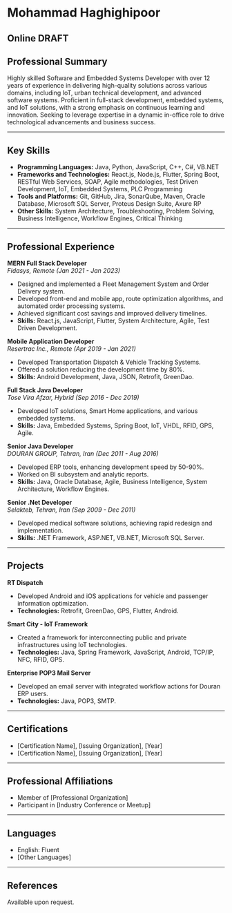 

# Mohammad Haghighipoor
Online  DRAFT
----

## Professional Summary
Highly skilled Software and Embedded Systems Developer with over 12 years of experience in delivering high-quality solutions across various domains, including IoT, urban technical development, and advanced software systems. Proficient in full-stack development, embedded systems, and IoT solutions, with a strong emphasis on continuous learning and innovation. Seeking to leverage expertise in a dynamic in-office role to drive technological advancements and business success.

----

## Key Skills
- **Programming Languages:** Java, Python, JavaScript, C++, C#, VB.NET
- **Frameworks and Technologies:** React.js, Node.js, Flutter, Spring Boot, RESTful Web Services, SOAP, Agile methodologies, Test Driven Development, IoT, Embedded Systems, PLC Programming
- **Tools and Platforms:** Git, GitHub, Jira, SonarQube, Maven, Oracle Database, Microsoft SQL Server, Proteus Design Suite, Axure RP
- **Other Skills:** System Architecture, Troubleshooting, Problem Solving, Business Intelligence, Workflow Engines, Critical Thinking

----

## Professional Experience

**MERN Full Stack Developer**  
*Fidasys, Remote (Jan 2021 - Jan 2023)*  
- Designed and implemented a Fleet Management System and Order Delivery system.
- Developed front-end and mobile app, route optimization algorithms, and automated order processing systems.
- Achieved significant cost savings and improved delivery timelines.
- **Skills:** React.js, JavaScript, Flutter, System Architecture, Agile, Test Driven Development.

**Mobile Application Developer**  
*Resertrac Inc., Remote (Apr 2019 - Jan 2021)*  
- Developed Transportation Dispatch & Vehicle Tracking Systems.
- Offered a solution reducing the development time by 80%.
- **Skills:** Android Development, Java, JSON, Retrofit, GreenDao.

**Full Stack Java Developer**  
*Tose Vira Afzar, Hybrid (Sep 2016 - Dec 2019)*  
- Developed IoT solutions, Smart Home applications, and various embedded systems.
- **Skills:** Java, Embedded Systems, Spring Boot, IoT, VHDL, RFID, GPS, Agile.

**Senior Java Developer**  
*DOURAN GROUP, Tehran, Iran (Dec 2011 - Aug 2016)*  
- Developed ERP tools, enhancing development speed by 50-90%.
- Worked on BI subsystem and analytic reports.
- **Skills:** Java, Oracle Database, Agile, Business Intelligence, System Architecture, Workflow Engines.

**Senior .Net Developer**  
*Selakteb, Tehran, Iran (Sep 2009 - Dec 2011)*  
- Developed medical software solutions, achieving rapid redesign and implementation.
- **Skills:** .NET Framework, ASP.NET, VB.NET, Microsoft SQL Server.

----

## Projects

**RT Dispatch**  
- Developed Android and iOS applications for vehicle and passenger information optimization.
- **Technologies:** Retrofit, GreenDao, GPS, Flutter, Android.

**Smart City - IoT Framework**  
- Created a framework for interconnecting public and private infrastructures using IoT technologies.
- **Technologies:** Java, Spring Framework, JavaScript, Android, TCP/IP, NFC, RFID, GPS.

**Enterprise POP3 Mail Server**  
- Developed an email server with integrated workflow actions for Douran ERP users.
- **Technologies:** Java, POP3, SMTP.

----

## Certifications
- [Certification Name], [Issuing Organization], [Year]
- [Certification Name], [Issuing Organization], [Year]

----

## Professional Affiliations
- Member of [Professional Organization]
- Participant in [Industry Conference or Meetup]

----

## Languages
- English: Fluent
- [Other Languages]

----

## References
Available upon request.

